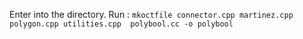 Enter into the directory.
Run  : `mkoctfile connector.cpp martinez.cpp polygon.cpp utilities.cpp  polybool.cc -o polybool`


